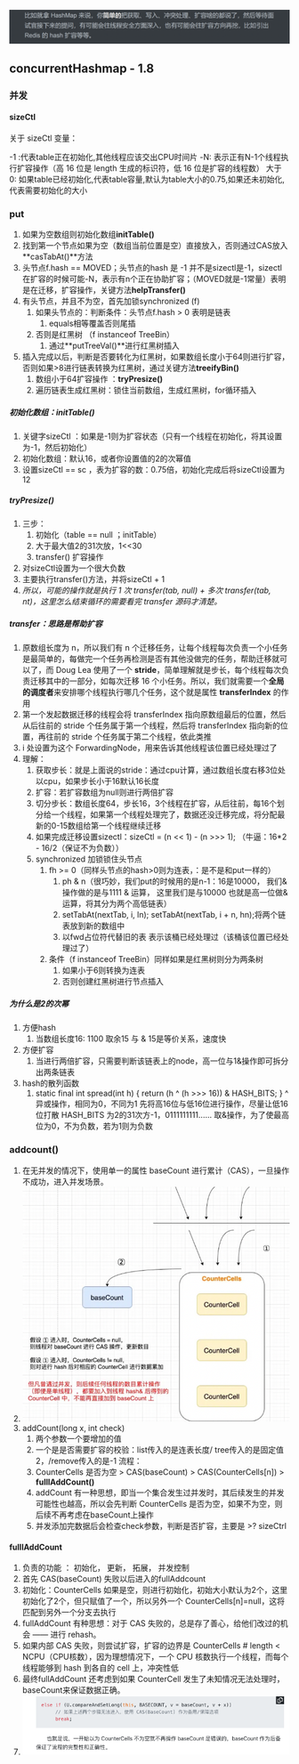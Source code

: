 
![](pic/2023-08-17-15-36-41.png)

## concurrentHashmap - 1.8
### 并发

#### sizeCtl
关于 sizeCtl 变量：

-1 :代表table正在初始化,其他线程应该交出CPU时间片
-N: 表示正有N-1个线程执行扩容操作（高 16 位是 length 生成的标识符，低 16 位是扩容的线程数）
大于 0: 如果table已经初始化,代表table容量,默认为table大小的0.75,如果还未初始化,代表需要初始化的大小

### put
1. 如果为空数组则初始化数组**initTable()**
2. 找到第一个节点如果为空（数组当前位置是空）直接放入，否则通过CAS放入**casTabAt()**方法
3. 头节点f.hash == MOVED；头节点的hash 是 -1 并不是sizectl是-1，sizectl在扩容的时候可能-N，表示有n个正在协助扩容；（MOVED就是-1常量）表明是在迁移，扩容操作，关键方法**helpTransfer()**
4. 有头节点，并且不为空，首先加锁synchronized (f) 
   1. 如果头节点的：判断条件：头节点f.hash > 0 表明是链表
      1. equals相等覆盖否则尾插
   2. 否则是红黑树  （f instanceof TreeBin）
      1. 通过**putTreeVal()**进行红黑树插入
5. 插入完成以后，判断是否要转化为红黑树，如果数组长度小于64则进行扩容，否则如果>8进行链表转换为红黑树，通过关键方法**treeifyBin()**
   1. 数组小于64扩容操作 ：**tryPresize()**
   2. 遍历链表生成红黑树：锁住当前数组，生成红黑树，for循环插入

##### 初始化数组：initTable()
1. 关键字sizeCtl ：如果是-1则为扩容状态（只有一个线程在初始化，将其设置为-1，然后初始化）
2. 初始化数组：默认16，或者你设置值的2的次幂值
3. 设置sizeCtl == sc ，表为扩容的数：0.75倍，初始化完成后将sizeCtl设置为12


##### tryPresize()
1. 三步：
   1. 初始化（table == null ；initTable）
   2. 大于最大值2的31次放，1<<30
   3. transfer() 扩容操作
2. 对sizeCtl设置为一个很大负数
3. 主要执行transfer()方法，并将sizeCtl + 1
4. *所以，可能的操作就是执行 1 次 transfer(tab, null) + 多次 transfer(tab, nt)，这里怎么结束循环的需要看完 transfer 源码才清楚。*


##### transfer：思路是帮助扩容
1. 原数组长度为 n，所以我们有 n 个迁移任务，让每个线程每次负责一个小任务是最简单的，每做完一个任务再检测是否有其他没做完的任务，帮助迁移就可以了，而 Doug Lea 使用了一个 **stride**，简单理解就是步长，每个线程每次负责迁移其中的一部分，如每次迁移 16 个小任务。所以，我们就需要一个**全局的调度者**来安排哪个线程执行哪几个任务，这个就是属性 **transferIndex** 的作用
2. 第一个发起数据迁移的线程会将 transferIndex 指向原数组最后的位置，然后从后往前的 stride 个任务属于第一个线程，然后将 transferIndex 指向新的位置，再往前的 stride 个任务属于第二个线程，依此类推
3. i 处设置为这个 ForwardingNode，用来告诉其他线程该位置已经处理过了
4. 理解：
   1. 获取步长：就是上面说的stride：通过cpu计算，通过数组长度右移3位处以cpu，如果步长小于16默认16长度
   2. 扩容：若扩容数组为null则进行两倍扩容
   3. 切分步长：数组长度64，步长16，3个线程在扩容，从后往前，每16个划分给一个线程，如果第一个线程处理完了，数据还没迁移完成，将分配最新的0-15数组给第一个线程继续迁移
   4. 如果完成迁移设置sizectl：sizeCtl = (n << 1) - (n >>> 1); （牛逼：16*2 - 16/2（保证不为负数））
   5. synchronized 加锁锁住头节点
      1. fh >= 0（同样头节点的hash>0则为连表，：是不是和put一样的）
         1. ph & n（很巧妙，我们put的时候用的是n-1：16是10000， 我们&操作做的是与1111 & 运算， 这里我们是与10000 也就是高一位做&运算，将其分为两个高低链表）
         2.  setTabAt(nextTab, i, ln); setTabAt(nextTab, i + n, hn);将两个链表放到新的数组中
         3.  以fwd占位符代替旧的表 表示该桶已经处理过（该桶该位置已经处理过了）
      2.  条件（f instanceof TreeBin）同样如果是红黑树则分为两条树
          1.  如果小于6则转换为连表
          2.  否则创建红黑树进行节点插入




##### 为什么是2的次幂
1. 方便hash
   1. 当数组长度16: 1100 取余15 与 & 15是等价关系，速度快
2. 方便扩容
   1. 当进行两倍扩容，只需要判断该链表上的node，高一位与1&操作即可拆分出两条链表
3. hash的散列函数
   1. static final int spread(int h) {
    return (h ^ (h >>> 16)) & HASH_BITS;
    }
    ^异或操作，相同为0，不同为1 先将高16位与低16位进行操作，尽量让低16位打散
    HASH_BITS 为2的31次方-1，0111111111...... 取&操作，为了使最高位为0，不为负数，若为1则为负数

### addcount()
1. 在无并发的情况下，使用单一的属性 baseCount 进行累计（CAS），一旦操作不成功，进入并发场景。
2. ![](pic/2023-11-03-15-32-27.png)
3. addCount(long x, int check) 
   1. 两个参数一个要增加的值
   2. 一个是是否需要扩容的校验：list传入的是连表长度/ tree传入的是固定值2，/remove传入的是-1
流程：
   1. CounterCells 是否为空 > CAS(baseCount) > CAS(CounterCells[n]) > **fulllAddCount()**
   2. addCount 有一种思想，即当一个集合发生过并发时，其后续发生的并发可能性也越高，所以会先判断 CounterCells 是否为空，如果不为空，则后续不再考虑在baseCount上操作
   3. 并发添加完数据后会检查check参数，判断是否扩容，主要是 >? sizeCtrl

#### fulllAddCount
1. 负责的功能 ： 初始化， 更新， 拓展， 并发控制
2. 首先 CAS(baseCount) 失败以后进入的fullAddcount
3. 初始化：CounterCells 如果是空，则进行初始化，初始大小默认为2个，这里初始化了2个，但只赋值了一个，所以另外一个 CounterCells[n]=null，这将匹配到另外一个分支去执行
4. fullAddCount 有种思想：对于 CAS 失败的，总是存了善心，给他们改过的机会 —— 进行 rehash。
5. 如果内部 CAS 失败，则尝试扩容，扩容的边界是 CounterCells # length < NCPU（CPU核数），因为理想情况下，一个 CPU 核数执行一个线程，而每个线程能够到 hash 到各自的 cell 上，冲突性低
6. 最终fullAddCount 还考虑到如果 CounterCell 发生了未知情况无法处理时，baseCount来保证数据正确。
7. ![](pic/2023-11-03-16-14-50.png)



